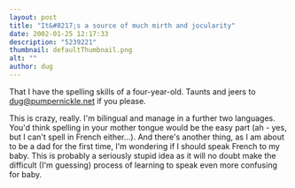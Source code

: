 ```yaml
---
layout: post
title: "It&#8217;s a source of much mirth and jocularity"
date: 2002-01-25 12:17:33
description: "5239221"
thumbnail: defaultThumbnail.png
alt: ""
author: dug
---
```


That I have the spelling skills of a four-year-old. Taunts and jeers to dug@pumpernickle.net if you please.

This is crazy, really. I'm bilingual and manage in a further two languages. You'd think spelling in your mother tongue would be the easy part (ah - yes, but I can't spell in French either...). And there's another thing, as I am about to be a dad for the first time, I'm wondering if I should speak French to my baby. This is probably a seriously stupid idea as it will no doubt make the difficult (I'm guessing) process of learning to speak even more confusing for baby.

